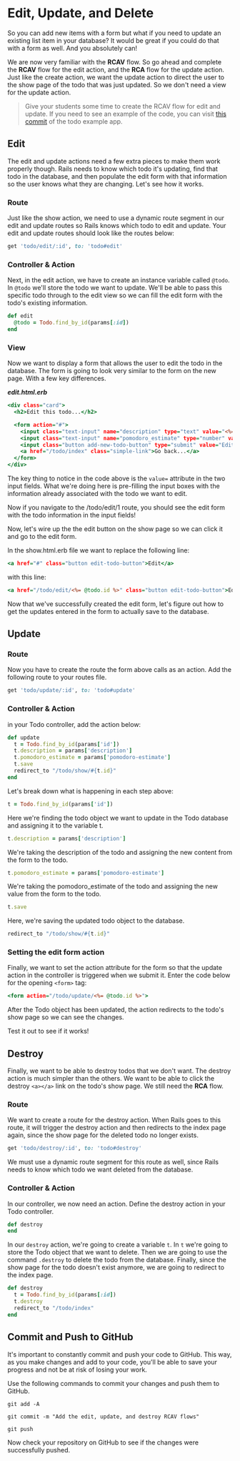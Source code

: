 # Edit, Update, and Delete
So you can add new items with a form but what if you need to update an existing list item in your database? It would be great if you could do that with a form as well. And you absolutely can!

We are now very familiar with the **RCAV** flow. So go ahead and complete the **RCAV** flow for the edit action, and the **RCA** flow for the update action. Just like the create action, we want the update action to direct the user to the show page of the todo that was just updated. So we don't need a view for the update action.

>Give your students some time to create the RCAV flow for edit and update. If you need to see an example of the code, you can visit [this commit](https://github.com/CodeNowOrg/todo_app_back_end/tree/734df28ccd0649e4d98815a8b5e7c5d895b89e96 "Edit and Update RCAV Flow") of the todo example app.

## Edit
The edit and update actions need a few extra pieces to make them work properly though. Rails needs to know which todo it's updating, find that todo in the database, and then populate the edit form with that information so the user knows what they are changing. Let's see how it works.

### Route
Just like the show action, we need to use a dynamic route segment in our edit and update routes so Rails knows which todo to edit and update. Your edit and update routes should look like the routes below:
```ruby
get 'todo/edit/:id', to: 'todo#edit'
```

### Controller & Action
Next, in the edit action, we have to create an instance variable called `@todo`. In `@todo` we'll store the todo we want to update. We'll be able to pass this specific todo through to the edit view so we can fill the edit form with the todo's existing information.
```ruby
def edit
  @todo = Todo.find_by_id(params[:id])
end
```

### View
Now we want to display a form that allows the user to edit the todo in the database. The form is going to look very similar to the form on the new page. With a few key differences.

***edit.html.erb***
```html.erb
<div class="card">
  <h2>Edit this todo...</h2>

  <form action="#">
    <input class="text-input" name="description" type="text" value="<%= @todo.description %>">
    <input class="text-input" name="pomodoro_estimate" type="number" value="<%= @todo.pomodoro_estimate %>">
    <input class="button add-new-todo-button" type="submit" value="Edit todo">
    <a href="/todo/index" class="simple-link">Go back...</a>
  </form>
</div>
```

The key thing to notice in the code above is the `value=` attribute in the two input fields. What we're doing here is pre-filling the input boxes with the information already associated with the todo we want to edit.

Now if you navigate to the /todo/edit/1 route, you should see the edit form with the todo information in the input fields!

Now, let's wire up the the edit button on the show page so we can click it and go to the edit form.

In the show.html.erb file we want to replace the following line:
```html.erb
<a href="#" class="button edit-todo-button">Edit</a>
```

with this line:
```html.erb
<a href="/todo/edit/<%= @todo.id %>" class="button edit-todo-button">Edit</a>
```

Now that we've successfully created the edit form, let's figure out how to get the updates entered in the form to actually save to the database.

## Update

### Route
Now you have to create the route the form above calls as an action. Add the following route to your routes file.
```ruby
get 'todo/update/:id', to: 'todo#update'
```

### Controller & Action
in your Todo controller, add the action below:
```ruby
def update
  t = Todo.find_by_id(params['id'])
  t.description = params['description']
  t.pomodoro_estimate = params['pomodoro-estimate']
  t.save
  redirect_to "/todo/show/#{t.id}"
end
```

Let's break down what is happening in each step above:
```ruby
t = Todo.find_by_id(params['id'])
```

Here we're finding the todo object we want to update in the Todo database and assigning it to the variable t.

```ruby
t.description = params['description']
```
We're taking the description of the todo and assigning the new content from the form to the todo.

```ruby
t.pomodoro_estimate = params['pomodoro-estimate']

```
We're taking the pomodoro_estimate of the todo and assigning the new value from the form to the todo.

```ruby
t.save
```
Here, we're saving the updated todo object to the database.

```ruby
redirect_to "/todo/show/#{t.id}"
```

### Setting the edit form action
Finally, we want to set the action attribute for the form so that the update action in the controller is triggered when we submit it. Enter the code below for the opening `<form>` tag:
```html.erb
<form action="/todo/update/<%= @todo.id %>">
```

After the Todo object has been updated, the action redirects to the todo's show page so we can see the changes.

Test it out to see if it works!

## Destroy
Finally, we want to be able to destroy todos that we don't want. The destroy action is much simpler than the others. We want to be able to click the destroy `<a></a>` link on the todo's show page. We still need the **RCA** flow.

### Route
We want to create a route for the destroy action. When Rails goes to this route, it will trigger the destroy action and then redirects to the index page again, since the show page for the deleted todo no longer exists.
```ruby
get 'todo/destroy/:id', to: 'todo#destroy'
```

We must use a dynamic route segment for this route as well, since Rails needs to know which todo we want deleted from the database.

### Controller & Action
In our controller, we now need an action. Define the destroy action in your Todo controller.
```ruby
def destroy
end
```

In our `destroy` action, we're going to create a variable `t`. In `t` we're going to store the Todo object that we want to delete. Then we are going to use the command `.destroy` to delete the todo from the database. Finally, since the show page for the todo doesn't exist anymore, we are going to redirect to the index page.
```ruby
def destroy
  t = Todo.find_by_id(params[:id])
  t.destroy
  redirect_to "/todo/index"
end
```

## Commit and Push to GitHub
It's important to constantly commit and push your code to GitHub. This way, as you make changes and add to your code, you'll be able to save your progress and not be at risk of losing your work.

Use the following commands to commit your changes and push them to GitHub.

```shell
git add -A
```

```shell
git commit -m "Add the edit, update, and destroy RCAV flows"
```

```shell
git push
```

Now check your repository on GitHub to see if the changes were successfully pushed.
